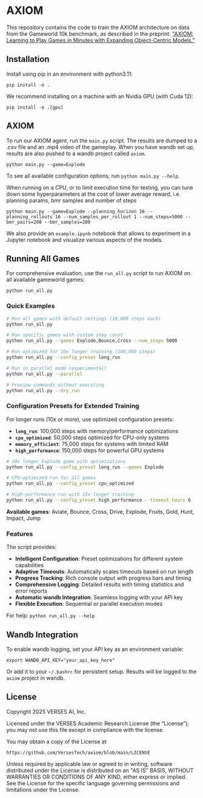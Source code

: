 # AXIOM

This repository contains the code to train the AXIOM architecture on data from the Gameworld 10k benchmark, as described in the preprint: ["AXIOM: Learning to Play Games in Minutes with
Expanding Object-Centric Models."](https://arxiv.org/abs/2505.24784)


## Installation

Install using pip in an environment with python3.11:

```
pip install -e .
```

We recommend installing on a machine with an Nvidia GPU (with Cuda 12):

```
pip install -e .[gpu]
```


## AXIOM

To run our AXIOM agent, run the `main.py` script. The results are dumped to a .csv file and an .mp4 video of the gameplay. When you have wandb set up, results are also pushed to a wandb project called `axiom`.

```
python main.py --game=Explode
```

To see all available configuration options, run `python main.py --help`.

When running on a CPU, or to limit execution time for testing, you can tune down some hyperparameters at the cost of lower average reward, i.e. planning params, bmr samples and number of steps

```
python main.py --game=Explode --planning_horizon 16 --planning_rollouts 16 --num_samples_per_rollout 1 --num_steps=5000 --bmr_pairs=200 --bmr_samples=200
```

We also provide an `example.ipynb` notebook that allows to experiment in a Jupyter notebook and visualize various aspects of the models.

## Running All Games

For comprehensive evaluation, use the `run_all.py` script to run AXIOM on all available gameworld games:

```
python run_all.py
```

### Quick Examples

```bash
# Run all games with default settings (10,000 steps each)
python run_all.py

# Run specific games with custom step count
python run_all.py --games Explode,Bounce,Cross --num_steps 5000

# Run optimized for 10x longer training (100,000 steps)
python run_all.py --config_preset long_run

# Run in parallel mode (experimental)
python run_all.py --parallel

# Preview commands without executing
python run_all.py --dry_run
```

### Configuration Presets for Extended Training

For longer runs (10x or more), use optimized configuration presets:

- **`long_run`**: 100,000 steps with memory/performance optimizations
- **`cpu_optimized`**: 50,000 steps optimized for CPU-only systems  
- **`memory_efficient`**: 75,000 steps for systems with limited RAM
- **`high_performance`**: 150,000 steps for powerful GPU systems

```bash
# 10x longer Explode game with optimizations
python run_all.py --config_preset long_run --games Explode

# CPU-optimized run for all games
python run_all.py --config_preset cpu_optimized

# High-performance run with 15x longer training
python run_all.py --config_preset high_performance --timeout_hours 6
```

**Available games**: Aviate, Bounce, Cross, Drive, Explode, Fruits, Gold, Hunt, Impact, Jump

### Features

The script provides:
- **Intelligent Configuration**: Preset optimizations for different system capabilities
- **Adaptive Timeouts**: Automatically scales timeouts based on run length
- **Progress Tracking**: Rich console output with progress bars and timing
- **Comprehensive Logging**: Detailed results with timing statistics and error reports
- **Automatic wandb Integration**: Seamless logging with your API key
- **Flexible Execution**: Sequential or parallel execution modes

For help: `python run_all.py --help`

## Wandb Integration

To enable wandb logging, set your API key as an environment variable:

```
export WANDB_API_KEY="your_api_key_here"
```

Or add it to your `~/.bashrc` for persistent setup. Results will be logged to the `axiom` project in wandb.

## License

Copyright 2025 VERSES AI, Inc.

Licensed under the VERSES Academic Research License (the “License”);
you may not use this file except in compliance with the license.

You may obtain a copy of the License at

    https://github.com/VersesTech/axiom/blob/main/LICENSE

Unless required by applicable law or agreed to in writing, software
distributed under the License is distributed on an "AS IS" BASIS,
WITHOUT WARRANTIES OR CONDITIONS OF ANY KIND, either express or implied.
See the License for the specific language governing permissions and
limitations under the License.
